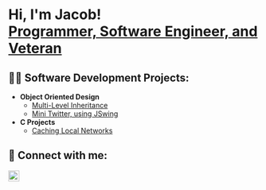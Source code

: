 <h1>Hi, I'm Jacob! <br/><a href="https://www.linkedin.com/in/jacob-terrey/">Programmer, Software Engineer, and Veteran</a>

<h2>👨‍💻 Software Development Projects:</h2>

- <b>Object Oriented Design</b>
  - [Multi-Level Inheritance](https://github.com/takejerrey/Multi-Level-Inheritance-Java)
  - [Mini Twitter, using JSwing](https://github.com/takejerrey/MiniTwitter)
 - <b>C Projects</b>
    - [Caching Local Networks](https://github.com/takejerrey/Caching-Local-Networks)


<h2> 🤳 Connect with me:</h2>


[<img align="left" alt="JacobTerrey | LinkedIn" width="22px" src="https://cdn.jsdelivr.net/npm/simple-icons@v3/icons/linkedin.svg" />][linkedin]

[linkedin]: https://www.linkedin.com/in/jacob-terrey/
